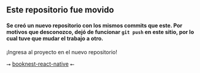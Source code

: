 ## Este repositorio fue movido

#### Se creó un nuevo repositorio con los mismos commits que este. Por motivos que desconozco, dejó de funcionar `git push` en este sitio, por lo cual tuve que mudar el trabajo a otro.

¡Ingresa al proyecto en el nuevo repositorio!

⭢  [booknest-react-native](https://github.com/lurivriv/booknest-react-native)  ⭠
